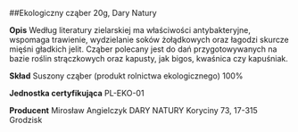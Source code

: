 ##Ekologiczny cząber 20g, Dary Natury

**Opis** Według literatury zielarskiej ma właściwości antybakteryjne, wspomaga trawienie, wydzielanie soków żołądkowych oraz łagodzi skurcze mięśni gładkich jelit. Cząber polecany jest do dań przygotowywanych na bazie roślin strączkowych oraz kapusty, jak bigos, kwaśnica czy kapuśniak.

**Skład** Suszony cząber (produkt rolnictwa ekologicznego) 100%

**Jednostka certyfikująca** PL-EKO-01

**Producent** Mirosław Angielczyk DARY NATURY
Koryciny 73, 17-315 Grodzisk